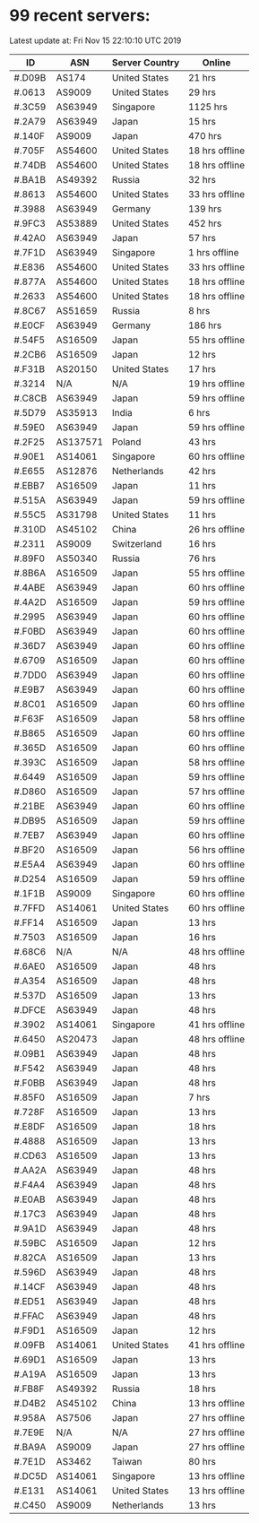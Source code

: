 # 99 recent servers:

Latest update at: Fri Nov 15 22:10:10 UTC 2019

| ID | ASN | Server Country | Online |
| -- | --- | -------------- | ------ |
| #.D09B | AS174 | United States | 21 hrs |
| #.0613 | AS9009 | United States | 29 hrs |
| #.3C59 | AS63949 | Singapore | 1125 hrs |
| #.2A79 | AS63949 | Japan | 15 hrs |
| #.140F | AS9009 | Japan | 470 hrs |
| #.705F | AS54600 | United States | 18 hrs offline |
| #.74DB | AS54600 | United States | 18 hrs offline |
| #.BA1B | AS49392 | Russia | 32 hrs |
| #.8613 | AS54600 | United States | 33 hrs offline |
| #.3988 | AS63949 | Germany | 139 hrs |
| #.9FC3 | AS53889 | United States | 452 hrs |
| #.42A0 | AS63949 | Japan | 57 hrs |
| #.7F1D | AS63949 | Singapore | 1 hrs offline |
| #.E836 | AS54600 | United States | 33 hrs offline |
| #.877A | AS54600 | United States | 18 hrs offline |
| #.2633 | AS54600 | United States | 18 hrs offline |
| #.8C67 | AS51659 | Russia | 8 hrs |
| #.E0CF | AS63949 | Germany | 186 hrs |
| #.54F5 | AS16509 | Japan | 55 hrs offline |
| #.2CB6 | AS16509 | Japan | 12 hrs |
| #.F31B | AS20150 | United States | 17 hrs |
| #.3214 | N/A | N/A | 19 hrs offline |
| #.C8CB | AS63949 | Japan | 59 hrs offline |
| #.5D79 | AS35913 | India | 6 hrs |
| #.59E0 | AS63949 | Japan | 59 hrs offline |
| #.2F25 | AS137571 | Poland | 43 hrs |
| #.90E1 | AS14061 | Singapore | 60 hrs offline |
| #.E655 | AS12876 | Netherlands | 42 hrs |
| #.EBB7 | AS16509 | Japan | 11 hrs |
| #.515A | AS63949 | Japan | 59 hrs offline |
| #.55C5 | AS31798 | United States | 11 hrs |
| #.310D | AS45102 | China | 26 hrs offline |
| #.2311 | AS9009 | Switzerland | 16 hrs |
| #.89F0 | AS50340 | Russia | 76 hrs |
| #.8B6A | AS16509 | Japan | 55 hrs offline |
| #.4ABE | AS63949 | Japan | 60 hrs offline |
| #.4A2D | AS16509 | Japan | 59 hrs offline |
| #.2995 | AS63949 | Japan | 60 hrs offline |
| #.F0BD | AS63949 | Japan | 60 hrs offline |
| #.36D7 | AS63949 | Japan | 60 hrs offline |
| #.6709 | AS16509 | Japan | 60 hrs offline |
| #.7DD0 | AS63949 | Japan | 60 hrs offline |
| #.E9B7 | AS63949 | Japan | 60 hrs offline |
| #.8C01 | AS16509 | Japan | 60 hrs offline |
| #.F63F | AS16509 | Japan | 58 hrs offline |
| #.B865 | AS16509 | Japan | 60 hrs offline |
| #.365D | AS16509 | Japan | 60 hrs offline |
| #.393C | AS16509 | Japan | 58 hrs offline |
| #.6449 | AS16509 | Japan | 59 hrs offline |
| #.D860 | AS16509 | Japan | 57 hrs offline |
| #.21BE | AS63949 | Japan | 60 hrs offline |
| #.DB95 | AS16509 | Japan | 59 hrs offline |
| #.7EB7 | AS63949 | Japan | 60 hrs offline |
| #.BF20 | AS16509 | Japan | 56 hrs offline |
| #.E5A4 | AS63949 | Japan | 60 hrs offline |
| #.D254 | AS16509 | Japan | 59 hrs offline |
| #.1F1B | AS9009 | Singapore | 60 hrs offline |
| #.7FFD | AS14061 | United States | 60 hrs offline |
| #.FF14 | AS16509 | Japan | 13 hrs |
| #.7503 | AS16509 | Japan | 16 hrs |
| #.68C6 | N/A | N/A | 48 hrs offline |
| #.6AE0 | AS16509 | Japan | 48 hrs |
| #.A354 | AS16509 | Japan | 48 hrs |
| #.537D | AS16509 | Japan | 13 hrs |
| #.DFCE | AS63949 | Japan | 48 hrs |
| #.3902 | AS14061 | Singapore | 41 hrs offline |
| #.6450 | AS20473 | Japan | 48 hrs offline |
| #.09B1 | AS63949 | Japan | 48 hrs |
| #.F542 | AS63949 | Japan | 48 hrs |
| #.F0BB | AS63949 | Japan | 48 hrs |
| #.85F0 | AS16509 | Japan | 7 hrs |
| #.728F | AS16509 | Japan | 13 hrs |
| #.E8DF | AS16509 | Japan | 18 hrs |
| #.4888 | AS16509 | Japan | 13 hrs |
| #.CD63 | AS16509 | Japan | 13 hrs |
| #.AA2A | AS63949 | Japan | 48 hrs |
| #.F4A4 | AS63949 | Japan | 48 hrs |
| #.E0AB | AS63949 | Japan | 48 hrs |
| #.17C3 | AS63949 | Japan | 48 hrs |
| #.9A1D | AS63949 | Japan | 48 hrs |
| #.59BC | AS16509 | Japan | 12 hrs |
| #.82CA | AS16509 | Japan | 13 hrs |
| #.596D | AS63949 | Japan | 48 hrs |
| #.14CF | AS63949 | Japan | 48 hrs |
| #.ED51 | AS63949 | Japan | 48 hrs |
| #.FFAC | AS63949 | Japan | 48 hrs |
| #.F9D1 | AS16509 | Japan | 12 hrs |
| #.09FB | AS14061 | United States | 41 hrs offline |
| #.69D1 | AS16509 | Japan | 13 hrs |
| #.A19A | AS16509 | Japan | 13 hrs |
| #.FB8F | AS49392 | Russia | 18 hrs |
| #.D4B2 | AS45102 | China | 13 hrs offline |
| #.958A | AS7506 | Japan | 27 hrs offline |
| #.7E9E | N/A | N/A | 27 hrs offline |
| #.BA9A | AS9009 | Japan | 27 hrs offline |
| #.7E1D | AS3462 | Taiwan | 80 hrs |
| #.DC5D | AS14061 | Singapore | 13 hrs offline |
| #.E131 | AS14061 | United States | 13 hrs offline |
| #.C450 | AS9009 | Netherlands | 13 hrs |

